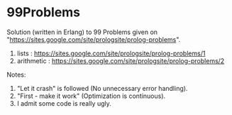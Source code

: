 99Problems
==========

Solution (written in Erlang) to 99 Problems given on "https://sites.google.com/site/prologsite/prolog-problems".

1. lists      : https://sites.google.com/site/prologsite/prolog-problems/1
2. arithmetic : https://sites.google.com/site/prologsite/prolog-problems/2

Notes:

1. "Let it crash" is followed (No unnecessary error handling).
2. "First - make it work" (Optimization is continuous).
3. I admit some code is really ugly.
